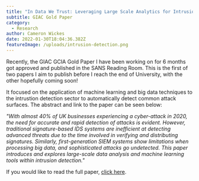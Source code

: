 ```yaml
---
title: "In Data We Trust: Leveraging Large Scale Analytics for Intrusion Detection"
subtitle: GIAC Gold Paper
category:
  - Research
author: Cameron Wickes
date: 2022-01-30T18:04:36.382Z
featureImage: /uploads/intrusion-detection.png
---
```

Recently, the GIAC GCIA Gold Paper I have been working on for 6 months got approved and published in the SANS Reading Room. This is the first of two papers I aim to publish before I reach the end of University, with the other hopefully coming soon! 

It focused on the application of machine learning and big data techniques to the intrustion detection sector to automatically detect common attack surfaces. The abstract and link to the paper can be seen below:

*"With almost 40% of UK businesses experiencing a cyber-attack in 2020, the need for accurate and rapid detection of attacks is evident. However, traditional signature-based IDS systems are inefficient at detecting advanced threats due to the time involved in verifying and distributing signatures. Similarly, first-generation SIEM systems show limitations when processing big data, and sophisticated attacks go undetected. This paper introduces and explores large-scale data analysis and machine learning tools within intrusion detection."*

If you would like to read the full paper, [click here](https://sansorg.egnyte.com/dl/n4NY2ahYJw).